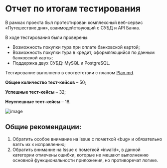 # Отчет по итогам тестирования
В рамках проекта был протестирован комплексный веб-сервис «Путешествие дня», взаимодействующий с СУБД и API Банка. 

В ходе тестирования были проверены:
-	Возможность покупки тура при оплате банковской картой;
-	Возможность покупки тура в кредит, оформляющийся по данным банковской карты;
-	Поддержка двух СУБД: MySQL и PostgreSQL.

Тестирование выполнено в соответствии с планом [Plan.md](https://github.com/TanyaSailor/Diploma-QA/blob/master/docks/Plan.md).


**Общее количество тест-кейсов** – 50;

**Успешные тест-кейсы** – 32;

**Неуспешные тест-кейсы** – 18.

![image](https://sun9-20.userapi.com/impg/LeX5rKkiaAy7K0LGGzDUvLbQV_fdGUl0jHExwA/iYMVYrFX4Qk.jpg?size=1440x900&quality=95&sign=c1552a95339ac1c277af00fa085172f4&type=album)


## Общие рекомендации:
1.	Обратить особое внимание на Issue c пометкой «bug» и обязательно взять их к исправлению;
2.	Обратить внимание на Issue с пометкой «invalid», в данной категории отмечены ошибки, которые не мешают выполнению основной функциональности приложения, но противоречат логике.  

